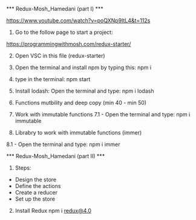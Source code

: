 
*** Redux-Mosh_Hamedani (part I) ***

https://www.youtube.com/watch?v=poQXNp9ItL4&t=112s


1. Go to the follow page to start a project:

https://programmingwithmosh.com/redux-starter/

2. Open VSC in this file (redux-starter)

3. Open the terminal and install npm by typing this:
	npm i

4. type in the terminal:
	npm start

5. Install lodash:
Open the terminal and type:
	npm i lodash

6. Functions mutbility and deep copy (min 40 - min 50)

7. Work with immutable functions
7.1 - Open the terminal and type:
	npm i immutable

8. Librabry to work with immutable functions (immer)

8.1 - Open the terminal and type:
	npm i immer



*** Redux-Mosh_Hamedani (part II) ***

1. Steps:
- Design the store
- Define the actions
- Create a reducer
- Set up the store

2. Install Redux
	npm i redux@4.0
